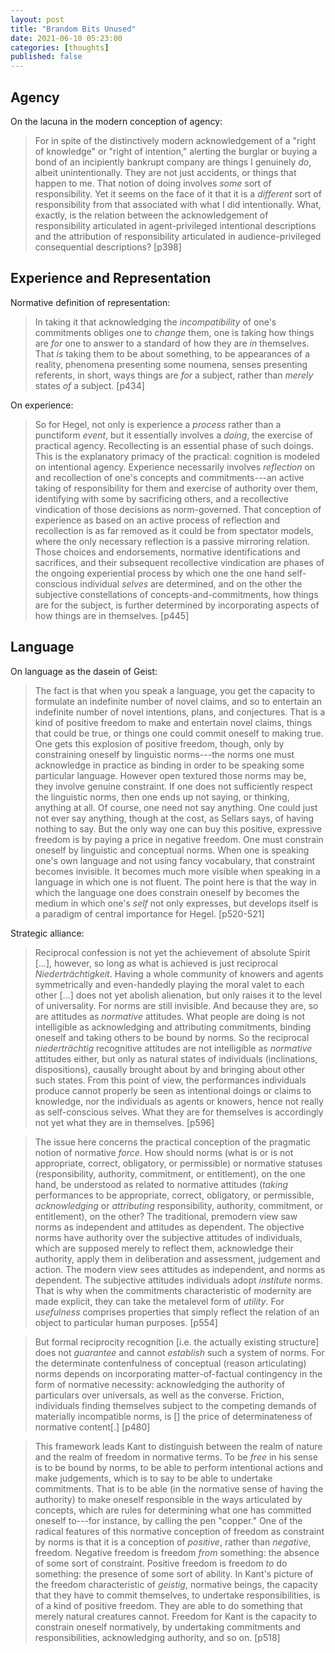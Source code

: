 ```yaml
---
layout: post
title: "Brandom Bits Unused"
date: 2021-06-10 05:23:00
categories: [thoughts]
published: false
---
```


## Agency

On the lacuna in the modern conception of agency:

> For in spite of the distinctively modern acknowledgement of a "right of knowledge" or "right of intention," alerting the burglar or buying a bond of an incipiently bankrupt company are things I genuinely _do_, albeit unintentionally. They are not just accidents, or things that happen to me. That notion of doing involves _some_ sort of responsibility. Yet it seems on the face of it that it is a _different_ sort of responsibility from that associated with what I did intentionally. What, exactly, is the relation between the acknowledgement of responsibility articulated in agent-privileged intentional descriptions and the attribution of responsibility articulated in audience-privileged consequential descriptions? [p398]

## Experience and Representation

Normative definition of representation:

> In taking it that acknowledging the _incompatibility_ of one's commitments obliges one to _change_ them, one is taking how things are _for_ one to answer to a standard of how they are _in_ themselves. That _is_ taking them to be about something, to be appearances of a reality, phenomena presenting some noumena, senses presenting referents, in short, ways things are _for_ a subject, rather than _merely_ states _of_ a subject. [p434]

On experience:

> So for Hegel, not only is experience a _process_ rather than a punctiform _event_, but it essentially involves a _doing_, the exercise of practical agency. Recollecting is an essential phase of such doings. This is the explanatory primacy of the practical: cognition is modeled on intentional agency. Experience necessarily involves _reflection_ on and recollection of one's concepts and commitments---an active taking of responsibility for them and exercise of authority over them, identifying with some by sacrificing others, and a recollective vindication of those decisions as norm-governed. That conception of experience as based on an active process of reflection and recollection is as far removed as it could be from spectator models, where the only necessary reflection is a passive mirroring relation. Those choices and endorsements, normative identifications and sacrifices, and their subsequent recollective vindication are phases of the ongoing experiential process by which one the one hand self-conscious individual _selves_ are determined, and on the other the subjective constellations of concepts-and-commitments, how things are for the subject, is further determined by incorporating aspects of how things are in themselves. [p445]

## Language

On language as the dasein of Geist:



> The fact is that when you speak a language, you get the capacity to formulate an indefinite number of novel claims, and so to entertain an indefinite number of novel intentions, plans, and conjectures. That is a kind of positive freedom to make and entertain novel claims, things that could be true, or things one could commit oneself to making true. One gets this explosion of positive freedom, though, only by constraining oneself by linguistic norms---the norms one must acknowledge in practice as binding in order to be speaking some particular language. However open textured those norms may be, they involve genuine constraint. If one does not sufficiently respect the linguistic norms, then one ends up not saying, or thinking, anything at all. Of course, one need not say anything. One could just not ever say anything, though at the cost, as Sellars says, of having nothing to say. But the only way one can buy this positive, expressive freedom is by paying a price in negative freedom. One must constrain oneself by linguistic and conceptual norms. When one is speaking one's own language and not using fancy vocabulary, that constraint becomes invisible. It becomes much more visible when speaking in a language in which one is not fluent. The point here is that the way in which the language one does constrain oneself by becomes the medium in which one's _self_ not only expresses, but develops itself is a paradigm of central importance for Hegel. [p520-521]

Strategic alliance:

> Reciprocal confession is not yet the achievement of absolute Spirit [...], however, so long as what is achieved is just reciprocal _Niederträchtigkeit_. Having a whole community of knowers and agents symmetrically and even-handedly playing the moral valet to each other [...] does not yet abolish alienation, but only raises it to the level of universality. For norms are still invisible. And because they are, so are attitudes as _normative_ attitudes. What people are doing is not intelligible as acknowledging and attributing commitments, binding oneself and taking others to be bound by norms. So the reciprocal _niederträchtig_ recognitive attitudes are not intelligible as _normative_ attitudes either, but only as natural states of individuals (inclinations, dispositions), causally brought about by and bringing about other such states. From this point of view, the performances individuals produce cannot properly be seen as intentional doings or claims to knowledge, nor the individuals as agents or knowers, hence not really as self-conscious selves. What they are for themselves is accordingly not yet what they are in themselves. [p596]

> The issue here concerns the practical conception of the pragmatic notion of normative _force_. How should norms (what is or is not appropriate, correct, obligatory, or permissible) or normative statuses (responsibility, authority, commitment, or entitlement), on the one hand, be understood as related to normative attitudes (_taking_ performances to be appropriate, correct, obligatory, or permissible, _acknowledging_ or _attributing_ responsibility, authority, commitment, or entitlement), on the other? The traditional, premodern view saw norms as independent and attitudes as dependent. The objective norms have authority over the subjective attitudes of individuals, which are supposed merely to reflect them, acknowledge their authority, apply them in deliberation and assessment, judgement and action. The modern view sees attitudes as independent, and norms as dependent. The subjective attitudes individuals adopt _institute_ norms. That is why when the commitments characteristic of modernity are made explicit, they can take the metalevel form of _utility_. For _usefulness_ comprises properties that simply reflect the relation of an object to particular human purposes. [p554]

> But formal reciprocity recognition [i.e. the actually existing structure] does not _guarantee_ and cannot _establish_ such a system of norms. For the determinate contenfulness of conceptual (reason articulating) norms depends on incorporating matter-of-factual contingency in the form of normative necessity: acknowledging the authority of particulars over universals, as well as the converse. Friction, individuals finding themselves subject to the competing demands of materially incompatible norms, is [] the price of determinateness of normative content[.] [p480]

> This framework leads Kant to distinguish between the realm of nature and the realm of freedom in normative terms. To be _free_ in his sense is to be bound by norms, to be able to perform intentional actions and make judgements, which is to say to be able to undertake commitments. That is to be able (in the normative sense of having the authority) to make oneself responsible in the ways articulated by concepts, which are rules for determining what one has committed oneself to---for instance, by calling the pen "copper." One of the radical features of this normative conception of freedom as constraint by norms is that it is a conception of _positive_, rather than _negative_, freedom. Negative freedom is freedom _from_ something: the absence of some sort of constraint. Positive freedom is freedom _to_ do something: the presence of some sort of ability. In Kant's picture of the freedom characteristic of _geistig_, normative beings, the capacity that they have to commit themselves, to undertake responsibilities, is of a kind of positive freedom. They are able to do something that merely natural creatures cannot. Freedom for Kant is the capacity to constrain oneself normatively, by undertaking commitments and responsibilities, acknowledging authority, and so on. [p518]
